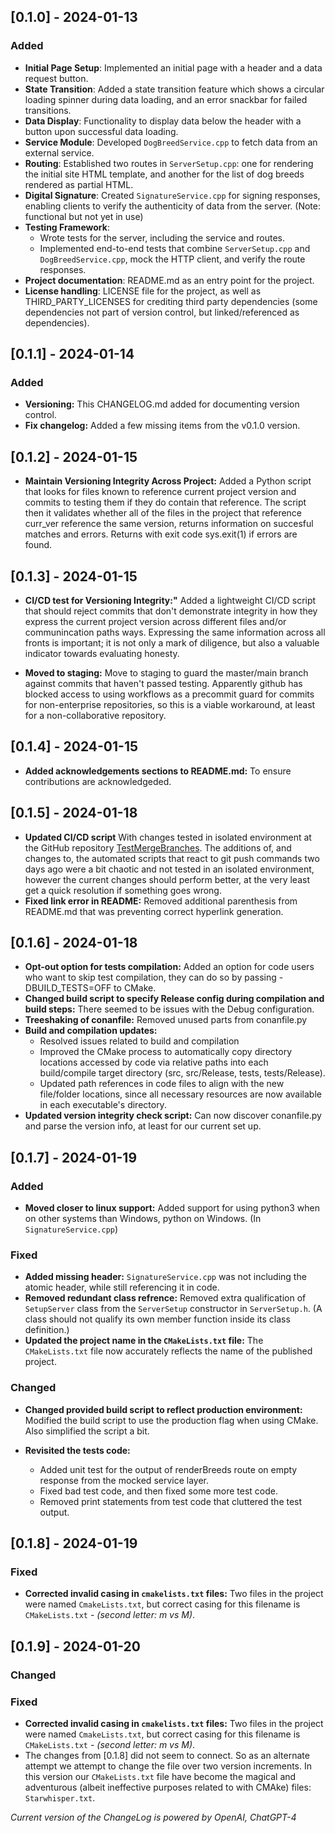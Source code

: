 ## [0.1.0] - 2024-01-13

### Added

- **Initial Page Setup**: Implemented an initial page with a header and a data request button.
- **State Transition**: Added a state transition feature which shows a circular loading spinner during data loading, and an error snackbar for failed transitions.
- **Data Display**: Functionality to display data below the header with a button upon successful data loading.
- **Service Module**: Developed `DogBreedService.cpp` to fetch data from an external service.
- **Routing**: Established two routes in `ServerSetup.cpp`: one for rendering the initial site HTML template, and another for the list of dog breeds rendered as partial HTML.
- **Digital Signature**: Created `SignatureService.cpp` for signing responses, enabling clients to verify the authenticity of data from the server. (Note: functional but not yet in use)
- **Testing Framework**: 
  - Wrote tests for the server, including the service and routes.
  - Implemented end-to-end tests that combine `ServerSetup.cpp` and `DogBreedService.cpp`, mock the HTTP client, and verify the route responses.
- **Project documentation**: README.md as an entry point for the project.
- **License handling**: LICENSE file for the project, as well as THIRD_PARTY_LICENSES for crediting third party dependencies (some dependencies not part of version control, but linked/referenced as dependencies).

## [0.1.1] - 2024-01-14

### Added

- **Versioning:** This CHANGELOG.md added for documenting version control.
- **Fix changelog:** Added a few missing items from the v0.1.0 version.

## [0.1.2] - 2024-01-15

- **Maintain Versioning Integrity Across Project:**  Added a Python script that looks for files known to reference current project version and commits to testing them if they do contain that reference. The script then it validates whether all of the files in the project that reference curr_ver reference the same version, returns information on succesful matches and errors. Returns with exit code sys.exit(1) if errors are found.

## [0.1.3] - 2024-01-15

- **CI/CD test for Versioning Integrity:"** Added a lightweight CI/CD script that should reject commits that don't demonstrate integrity in how they express the current project version across different files and/or communincation paths ways. Expressing the same information across all fronts is important; it is not only a mark of diligence, but also a valuable indicator towards evaluating honesty.

- **Moved to staging:** Move to staging to guard the master/main branch against commits that haven't passed testing. Apparently github has blocked access to using workflows as a precommit guard for commits for non-enterprise repositories, so this is a viable workaround, at least for a non-collaborative repository.

## [0.1.4] - 2024-01-15

- **Added acknowledgements sections to README.md:** To ensure contributions are acknowledgeded.

## [0.1.5] - 2024-01-18

- **Updated CI/CD script** With changes tested in isolated environment at the GitHub repository [TestMergeBranches](https://github.com/mittons/TestMergeBranches). The additions of, and changes to, the automated scripts that react to git push commands two days ago were a bit chaotic and not tested in an isolated environment, however the current changes should perform better, at the very least get a quick resolution if something goes wrong.
- **Fixed link error in README:** Removed additional parenthesis from README.md that was preventing correct hyperlink generation.

## [0.1.6] - 2024-01-18
- **Opt-out option for tests compilation:** Added an option for code users who want to skip test compilation, they can do so by passing -DBUILD_TESTS=OFF to CMake.
- **Changed build script to specify Release config during compilation and build steps:** There seemed to be issues with the Debug configuration.
- **Treeshaking of conanfile:** Removed unused parts from conanfile.py
- **Build and compilation updates:**    
	- Resolved issues related to build and compilation
	- Improved the CMake process to automatically copy directory locations accessed by code via relative paths into each build/compile target directory (src, src/Release, tests, tests/Release).
  - Updated path references in code files to align with the new file/folder locations, since all necessary resources are now available in each executable's directory.
- **Updated version integrity check script:** Can now discover conanfile.py and parse the version info, at least for our current set up.

## [0.1.7] - 2024-01-19

### Added
- **Moved closer to linux support:** Added support for using python3 when on other systems than Windows, python on Windows. (In `SignatureService.cpp`)


### Fixed
- **Added missing header:** `SignatureService.cpp` was not including the atomic header, while still referencing it in code.
- **Removed redundant class refrence:** Removed extra qualification of `SetupServer` class from the `ServerSetup` constructor in `ServerSetup.h`. (A class should not qualify its own member function inside its class definition.)
- **Updated the project name in the `CMakeLists.txt` file:** The `CMakeLists.txt` file now accurately reflects the name of the published project.

### Changed

- **Changed provided build script to reflect production environment:** Modified the build script to use the production flag when using CMake. Also simplified the script a bit.
  
- **Revisited the tests code:**
  - Added unit test for the output of renderBreeds route on empty response from the mocked service layer.
  - Fixed bad test code, and then fixed some more test code. 
  - Removed print statements from test code that cluttered the test output.

## [0.1.8] - 2024-01-19

### Fixed
- **Corrected invalid casing in `cmakelists.txt` files:** Two files in the project were named `CmakeLists.txt`, but correct casing for this filename is `CMakeLists.txt` - *(second letter: m vs M)*.

## [0.1.9] - 2024-01-20

### Changed

### Fixed
- **Corrected invalid casing in `cmakelists.txt` files:** Two files in the project were named `CmakeLists.txt`, but correct casing for this filename is `CMakeLists.txt` - *(second letter: m vs M)*.
- The changes from [0.1.8] did not seem to connect. So as an alternate attempt we attempt to change the file over two version increments. In this version our `CMakeLists.txt` file have become the magical and adventurous (albeit ineffective purposes related to with CMAke) files: `Starwhisper.txt`.

*Current version of the ChangeLog is powered by OpenAI, ChatGPT-4*
